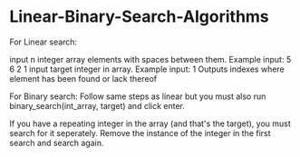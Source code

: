 # Linear-Binary-Search-Algorithms
For Linear search:

input n integer array elements with spaces between them. Example input: 5 6 2 1
input target integer in array. Example input: 1
Outputs indexes where element has been found or lack thereof 

For Binary search:
Follow same steps as linear but you must also run binary_search(int_array, target) and click enter.

If you have a repeating integer in the array (and that's the target), you must search for it seperately. Remove the instance of the integer in the first search and search again. 
